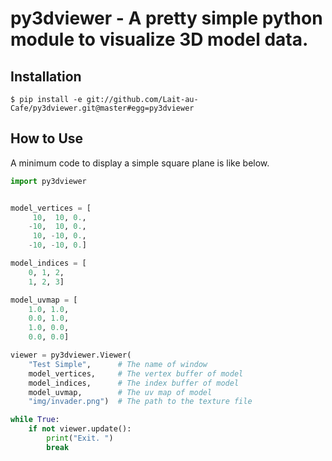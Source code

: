 # py3dviewer - A pretty simple python module to visualize 3D model data. 

## Installation

```
$ pip install -e git://github.com/Lait-au-Cafe/py3dviewer.git@master#egg=py3dviewer
```

## How to Use

A minimum code to display a simple square plane is like below. 

```Python
import py3dviewer


model_vertices = [
	 10,  10, 0., 
	-10,  10, 0., 
	 10, -10, 0., 
	-10, -10, 0.]

model_indices = [
	0, 1, 2, 
	1, 2, 3]

model_uvmap = [
	1.0, 1.0, 
	0.0, 1.0, 
	1.0, 0.0, 
	0.0, 0.0]

viewer = py3dviewer.Viewer(
	"Test Simple", 		# The name of window
	model_vertices, 	# The vertex buffer of model
	model_indices, 		# The index buffer of model
	model_uvmap, 		# The uv map of model
	"img/invader.png")	# The path to the texture file

while True:
	if not viewer.update():
		print("Exit. ")
		break
```
